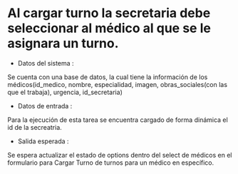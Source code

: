 # Al cargar turno la secretaria debe seleccionar al médico al que se le asignara un turno.

- Datos del sistema :

Se cuenta con una base de datos, la cual tiene la información de los médicos(id_medico, nombre, especialidad, imagen, obras_sociales(con las que el trabaja), urgencia, id_secretaria)

- Datos de entrada :

Para la ejecución de esta tarea se encuentra cargado de forma dinámica el id de la secreatria.

- Salida esperada :

Se espera actualizar el estado de options dentro del select de médicos en el formulario para Cargar Turno de turnos para un médico en específico.